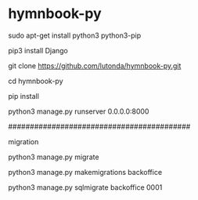 # hymnbook-py



sudo apt-get install python3 python3-pip


pip3 install Django

git clone https://github.com/lutonda/hymnbook-py.git

cd hymnbook-py

pip install

python3 manage.py runserver 0.0.0.0:8000



##########################################


migration

python3 manage.py migrate

python3 manage.py makemigrations backoffice

python3 manage.py sqlmigrate backoffice 0001

